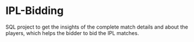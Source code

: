 # IPL-Bidding
SQL project to get the insights of the complete match details and about the players, which helps the bidder to bid the IPL matches.

